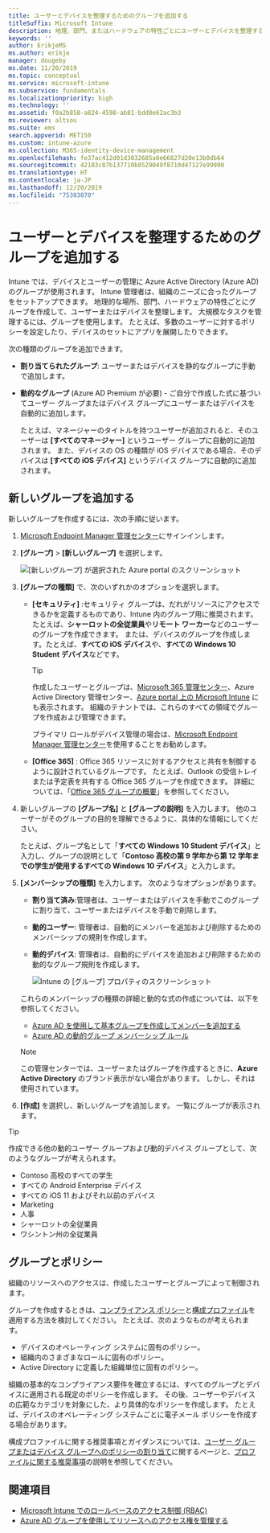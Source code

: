 ```yaml
---
title: ユーザーとデバイスを整理するためのグループを追加する
titleSuffix: Microsoft Intune
description: 地理、部門、またはハードウェアの特性ごとにユーザーとデバイスを整理するためのグループを追加します。
keywords: ''
author: ErikjeMS
ms.author: erikje
manager: dougeby
ms.date: 11/20/2019
ms.topic: conceptual
ms.service: microsoft-intune
ms.subservice: fundamentals
ms.localizationpriority: high
ms.technology: ''
ms.assetid: f0a2b858-a824-4598-ab81-bdd8e62ac3b3
ms.reviewer: altsou
ms.suite: ems
search.appverid: MET150
ms.custom: intune-azure
ms.collection: M365-identity-device-management
ms.openlocfilehash: fe37ac412d01d3032685a0e66827d20e13b0db64
ms.sourcegitcommit: 42183c87b137710b8529049f8710d47127e99900
ms.translationtype: HT
ms.contentlocale: ja-JP
ms.lasthandoff: 12/20/2019
ms.locfileid: "75303070"
---
```

# <a name="add-groups-to-organize-users-and-devices"></a>ユーザーとデバイスを整理するためのグループを追加する

Intune では、デバイスとユーザーの管理に Azure Active Directory (Azure AD) のグループが使用されます。 Intune 管理者は、組織のニーズに合ったグループをセットアップできます。 地理的な場所、部門、ハードウェアの特性ごとにグループを作成して、ユーザーまたはデバイスを整理します。 大規模なタスクを管理するには、グループを使用します。 たとえば、多数のユーザーに対するポリシーを設定したり、デバイスのセットにアプリを展開したりできます。

次の種類のグループを追加できます。

- **割り当てられたグループ**: ユーザーまたはデバイスを静的なグループに手動で追加します。 
- **動的なグループ** (Azure AD Premium が必要) - ご自分で作成した式に基づいてユーザー グループまたはデバイス グループにユーザーまたはデバイスを自動的に追加します。

  たとえば、マネージャーのタイトルを持つユーザーが追加されると、そのユーザーは **[すべてのマネージャー]** というユーザー グループに自動的に追加されます。 また、デバイスの OS の種類が iOS デバイスである場合、そのデバイスは **[すべての iOS デバイス]** というデバイス グループに自動的に追加されます。

## <a name="add-a-new-group"></a>新しいグループを追加する

新しいグループを作成するには、次の手順に従います。

1. [Microsoft Endpoint Manager 管理センター](https://go.microsoft.com/fwlink/?linkid=2109431)にサインインします。
2. **[グループ]**  >  **[新しいグループ]** を選択します。

   ![[新しいグループ] が選択された Azure portal のスクリーンショット](./media/groups-add/groups-add-new.png)

3. **[グループの種類]** で、次のいずれかのオプションを選択します。

    - **[セキュリティ]** :セキュリティ グループは、だれがリソースにアクセスできるかを定義するものであり、Intune 内のグループ用に推奨されます。 たとえば、**シャーロットの全従業員**や**リモート ワーカー**などのユーザーのグループを作成できます。 または、デバイスのグループを作成します。たとえば、**すべての iOS デバイス**や、**すべての Windows 10 Student デバイス**などです。

        > [!TIP]
        > 作成したユーザーとグループは、[Microsoft 365 管理センター](https://admin.microsoft.com)、Azure Active Directory 管理センター、[Azure portal 上の Microsoft Intune](https://go.microsoft.com/fwlink/?linkid=2090973) にも表示されます。 組織のテナントでは、これらのすべての領域でグループを作成および管理できます。
        >
        > プライマリ ロールがデバイス管理の場合は、[Microsoft Endpoint Manager 管理センター](https://go.microsoft.com/fwlink/?linkid=2109431)を使用することをお勧めします。

    - **[Office 365]** : Office 365 リソースに対するアクセスと共有を制御するように設計されているグループです。 たとえば、Outlook の受信トレイまたは予定表を共有する Office 365 グループを作成できます。 詳細については、「[Office 365 グループの概要](https://support.office.com/article/learn-about-office-365-groups-b565caa1-5c40-40ef-9915-60fdb2d97fa2)」を参照してください。

4. 新しいグループの **[グループ名]** と **[グループの説明]** を入力します。 他のユーザーがそのグループの目的を理解できるように、具体的な情報にしてください。

    たとえば、グループ名として「**すべての Windows 10 Student デバイス**」と入力し、グループの説明として「**Contoso 高校の第 9 学年から第 12 学年までの学生が使用するすべての Windows 10 デバイス**」と入力します。

5. **[メンバーシップの種類]** を入力します。 次のようなオプションがあります。

    - **割り当て済み**:管理者は、ユーザーまたはデバイスを手動でこのグループに割り当て、ユーザーまたはデバイスを手動で削除します。
    - **動的ユーザー**: 管理者は、自動的にメンバーを追加および削除するためのメンバーシップの規則を作成します。
    - **動的デバイス**: 管理者は、自動的にデバイスを追加および削除するための動的なグループ規則を作成します。

        ![Intune の [グループ] プロパティのスクリーンショット](./media/groups-add/groups-add-properties.png)

    これらのメンバーシップの種類の詳細と動的な式の作成については、以下を参照してください。

    - [Azure AD を使用して基本グループを作成してメンバーを追加する](https://docs.microsoft.com/azure/active-directory/fundamentals/active-directory-groups-create-azure-portal)
    - [Azure AD の動的グループ メンバーシップ ルール](https://docs.microsoft.com/azure/active-directory/users-groups-roles/groups-dynamic-membership)

    > [!NOTE]
    > この管理センターでは、ユーザーまたはグループを作成するときに、**Azure Active Directory** のブランド表示がない場合があります。 しかし、それは使用されています。

6. **[作成]** を選択し、新しいグループを追加します。 一覧にグループが表示されます。

> [!TIP]
> 作成できる他の動的ユーザー グループおよび動的デバイス グループとして、次のようなグループが考えられます。
>
> - Contoso 高校のすべての学生
> - すべての Android Enterprise デバイス
> - すべての iOS 11 およびそれ以前のデバイス
> - Marketing
> - 人事
> - シャーロットの全従業員
> - ワシントン州の全従業員

## <a name="groups-and-policies"></a>グループとポリシー

組織のリソースへのアクセスは、作成したユーザーとグループによって制御されます。

グループを作成するときは、[コンプライアンス ポリシー](../protect/device-compliance-get-started.md)と[構成プロファイル](../configuration/device-profiles.md)を適用する方法を検討してください。 たとえば、次のようなものが考えられます。

- デバイスのオペレーティング システムに固有のポリシー。
- 組織内のさまざまなロールに固有のポリシー。
- Active Directory に定義した組織単位に固有のポリシー。

組織の基本的なコンプライアンス要件を確立するには、すべてのグループとデバイスに適用される既定のポリシーを作成します。 その後、ユーザーやデバイスの広範なカテゴリを対象にした、より具体的なポリシーを作成します。 たとえば、デバイスのオペレーティング システムごとに電子メール ポリシーを作成する場合があります。

構成プロファイルに関する推奨事項とガイダンスについては、[ユーザー グループまたはデバイス グループへのポリシーの割り当て](../configuration/device-profile-assign.md#user-groups-vs-device-groups)に関するページと、[プロファイルに関する推奨事項](../configuration/device-profile-create.md#recommendations)の説明を参照してください。

## <a name="see-also"></a>関連項目

- [Microsoft Intune でのロールベースのアクセス制御 (RBAC)](role-based-access-control.md)
- [Azure AD グループを使用してリソースへのアクセス権を管理する](https://docs.microsoft.com/azure/active-directory/active-directory-manage-groups)
